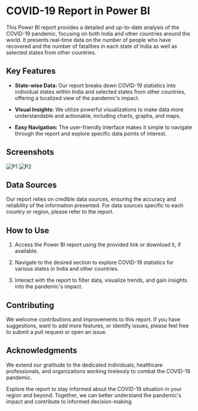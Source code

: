 # COVID-19 Report in Power BI

This Power BI report provides a detailed and up-to-date analysis of the COVID-19 pandemic, focusing on both India and other countries around the world. It presents real-time data on the number of people who have recovered and the number of fatalities in each state of India as well as selected states from other countries.

## Key Features

- **State-wise Data:** Our report breaks down COVID-19 statistics into individual states within India and selected states from other countries, offering a localized view of the pandemic's impact.

- **Visual Insights:** We utilize powerful visualizations to make data more understandable and actionable, including charts, graphs, and maps.

- **Easy Navigation:** The user-friendly interface makes it simple to navigate through the report and explore specific data points of interest.

## Screenshots

![P1](https://github.com/NikhilHelwatkar/POWER-BI_REPORTS-2-/assets/99130425/3924e62e-e5c6-4983-81d8-9ed5ab4c3a1a)
![P2](https://github.com/NikhilHelwatkar/POWER-BI_REPORTS-2-/assets/99130425/9b29678b-9ab8-4e92-a1e7-c5be1319345a)



## Data Sources

Our report relies on credible data sources, ensuring the accuracy and reliability of the information presented. For data sources specific to each country or region, please refer to the report.

## How to Use

1. Access the Power BI report using the provided link or download it, if available.

2. Navigate to the desired section to explore COVID-19 statistics for various states in India and other countries.

3. Interact with the report to filter data, visualize trends, and gain insights into the pandemic's impact.

## Contributing

We welcome contributions and improvements to this report. If you have suggestions, want to add more features, or identify issues, please feel free to submit a pull request or open an issue.

## Acknowledgments

We extend our gratitude to the dedicated individuals, healthcare professionals, and organizations working tirelessly to combat the COVID-19 pandemic.

Explore the report to stay informed about the COVID-19 situation in your region and beyond. Together, we can better understand the pandemic's impact and contribute to informed decision-making.
